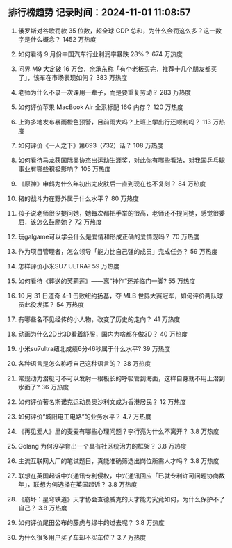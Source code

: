 
## 排行榜趋势 记录时间：2024-11-01 11:08:57
  
  1. 俄罗斯对谷歌罚款 35 位数，超全球 GDP 总和，为什么会罚这么多？这一数字是什么概念？ 1452 万热度
    
  2. 如何看待 9 月份中国汽车行业利润率暴跌 28%？ 674 万热度
    
  3. 问界 M9 大定破 16 万台，余承东称「有个老板买完，推荐十几个朋友都买了」，该车在市场表现如何？ 383 万热度
    
  4. 老师为什么不录一次课用一辈子，而是要重复劳动？ 283 万热度
    
  5. 如何评价苹果 MacBook Air 全系标配 16G 内存？ 120 万热度
    
  6. 上海多地发布暴雨橙色预警，目前雨大吗？上班上学出行还顺利吗？ 113 万热度
    
  7. 如何评价《一人之下》第693（732）话？ 108 万热度
    
  8. 如何看待马龙获国际奥协杰出运动生涯奖，对此你有哪些看法，对我国乒乓球事业有哪些积极影响？ 105 万热度
    
  9. 《原神》申鹤为什么年初出完皮肤后一直到现在也不复刻？ 84 万热度
    
  10. 猪的战斗力在野外属于什么水平？ 80 万热度
    
  11. 孩子说老师很少提问她，她每次都把手举的很高，老师还不提问她，感觉很委屈，该怎么鼓励她？ 72 万热度
    
  12. 玩galgame可以学会什么是爱情和形成正确的爱情观吗？ 70 万热度
    
  13. 作为项目管理者，怎么领导「能力比自己强的成员」完成任务？ 59 万热度
    
  14. 怎样评价小米SU7 ULTRA? 59 万热度
    
  15. 如何看待《葬送的芙莉莲》——离“神作”还差临门一脚? 55 万热度
    
  16. 10 月 31 日道奇 4-1 击败纽约扬基，夺 MLB 世界大赛冠军，如何评价两队球员此役发挥？ 54 万热度
    
  17. 有哪些名不见经传的小人物，改变了历史的走向？ 41 万热度
    
  18. 动画为什么2D比3D看着舒服，国内为啥都在做3D？ 40 万热度
    
  19. 小米su7ultra纽北成绩6分46秒属于什么水平? 39 万热度
    
  20. 各种语言是怎么称呼自己这种语言的？ 38 万热度
    
  21. 常规动力潜艇可不可以发射一根极长的呼吸管到海面，这样自身就不用上潜到水面了? 36 万热度
    
  22. 如何评价著名斯诺克运动员奥沙利文成为香港居民？ 12 万热度
    
  23. 如何评价“城阳电工电路”的业务水平？ 4.7 万热度
    
  24. 《再见爱人》里的麦麦有哪些心理问题？李行亮为什么不离开？ 3.8 万热度
    
  25. Golang 为何没孕育出一个具有社区统治力的框架？ 3.8 万热度
    
  26. 主流互联网大厂的笔试题目，真能准确筛选出岗位所需人才吗？ 3.8 万热度
    
  27. 联想在英国起诉中兴通讯专利侵权，中兴通讯回应「已就专利许可问题协商数年」，联想为何选择在英国起诉？ 3.8 万热度
    
  28. 《崩坏：星穹铁道》天才协会查德威克的天才能力究竟如何，为什么保护不了自己？ 3.8 万热度
    
  29. 如何评价尾田公布的藤虎与绿牛的过去呢？ 3.8 万热度
    
  30. 为什么很多用户买了车却不买车位？ 3.7 万热度
    